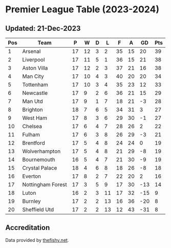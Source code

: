 # Premier League Table (2023-2024)
## Updated: 21-Dec-2023

| Pos | Team | P | W | D | L | F | A | GD | Pts |
| --- | --- | --- | --- | --- | --- | --- | --- | --- | --- |
| 1 | Arsenal | 17 | 12 | 3 | 2 | 35 | 15 | 20 | 39 |
| 2 | Liverpool | 17 | 11 | 5 | 1 | 36 | 15 | 21 | 38 |
| 3 | Aston Villa | 17 | 12 | 2 | 3 | 37 | 21 | 16 | 38 |
| 4 | Man City | 17 | 10 | 4 | 3 | 40 | 20 | 20 | 34 |
| 5 | Tottenham | 17 | 10 | 3 | 4 | 35 | 23 | 12 | 33 |
| 6 | Newcastle | 17 | 9 | 2 | 6 | 36 | 21 | 15 | 29 |
| 7 | Man Utd | 17 | 9 | 1 | 7 | 18 | 21 | -3 | 28 |
| 8 | Brighton | 18 | 7 | 6 | 5 | 34 | 31 | 3 | 27 |
| 9 | West Ham | 17 | 8 | 3 | 6 | 29 | 30 | -1 | 27 |
| 10 | Chelsea | 17 | 6 | 4 | 7 | 28 | 26 | 2 | 22 |
| 11 | Fulham | 17 | 6 | 3 | 8 | 26 | 29 | -3 | 21 |
| 12 | Brentford | 17 | 5 | 4 | 8 | 24 | 24 | 0 | 19 |
| 13 | Wolverhampton | 17 | 5 | 4 | 8 | 21 | 29 | -8 | 19 |
| 14 | Bournemouth | 16 | 5 | 4 | 7 | 21 | 30 | -9 | 19 |
| 15 | Crystal Palace | 18 | 4 | 6 | 8 | 18 | 26 | -8 | 18 |
| 16 | Everton | 17 | 8 | 2 | 7 | 22 | 20 | 2 | 16 |
| 17 | Nottingham Forest | 17 | 3 | 5 | 9 | 17 | 30 | -13 | 14 |
| 18 | Luton | 16 | 2 | 3 | 11 | 17 | 32 | -15 | 9 |
| 19 | Burnley | 17 | 2 | 2 | 13 | 16 | 36 | -20 | 8 |
| 20 | Sheffield Utd | 17 | 2 | 2 | 13 | 12 | 43 | -31 | 8 |

## Accreditation 

Data provided by [thefishy.net](https://www.thefishy.net/).
